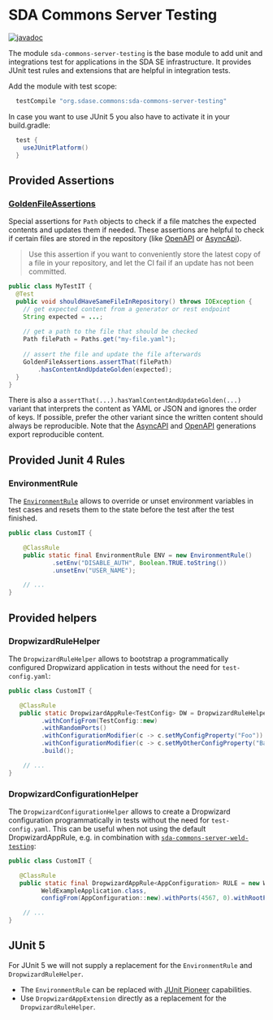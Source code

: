 # SDA Commons Server Testing

[![javadoc](https://javadoc.io/badge2/org.sdase.commons/sda-commons-server-testing/javadoc.svg)](https://javadoc.io/doc/org.sdase.commons/sda-commons-server-testing)

The module `sda-commons-server-testing` is the base module to add unit and integrations test for applications in the 
SDA SE infrastructure.
It provides JUnit test rules and extensions that are helpful in integration tests. 

Add the module with test scope:

```groovy
  testCompile "org.sdase.commons:sda-commons-server-testing"
```
In case you want to use JUnit 5 you also have to activate it in your build.gradle:
```groovy
  test {
    useJUnitPlatform()
  }
```

## Provided Assertions

### [GoldenFileAssertions](./src/main/java/org/sdase/commons/server/testing/GoldenFileAssertions.java)

Special assertions for `Path` objects to check if a file matches the expected contents and updates
them if needed. These assertions are helpful to check if certain files are stored in the repository
(like [OpenAPI](../sda-commons-server-openapi) or [AsyncApi](../sda-commons-shared-asyncapi)).

> Use this assertion if you want to conveniently store the latest copy of a file in your repository,
> and let the CI fail if an update has not been committed.

```java
public class MyTestIT {
  @Test
  public void shouldHaveSameFileInRepository() throws IOException {
    // get expected content from a generator or rest endpoint
    String expected = ...; 
  
    // get a path to the file that should be checked
    Path filePath = Paths.get("my-file.yaml");
  
    // assert the file and update the file afterwards
    GoldenFileAssertions.assertThat(filePath)
        .hasContentAndUpdateGolden(expected);
  }
}
```

There is also a `assertThat(...).hasYamlContentAndUpdateGolden(...)` variant that interprets the content as
YAML or JSON and ignores the order of keys. If possible, prefer the other variant since the written
content should always be reproducible. Note that the [AsyncAPI](../sda-commons-shared-asyncapi) and
[OpenAPI](../sda-commons-server-openapi) generations export reproducible content. 

## Provided Junit 4 Rules

### EnvironmentRule

The [`EnvironmentRule`](./src/main/java/org/sdase/commons/server/testing/EnvironmentRule.java) allows to override or
unset environment variables in test cases and resets them to the state before the test after the test finished.

```java
public class CustomIT {

    @ClassRule
    public static final EnvironmentRule ENV = new EnvironmentRule()
            .setEnv("DISABLE_AUTH", Boolean.TRUE.toString())
            .unsetEnv("USER_NAME");

    // ...
}
```

## Provided helpers

### DropwizardRuleHelper

The `DropwizardRuleHelper` allows to bootstrap a programmatically configured Dropwizard application in tests without the
need for `test-config.yaml`:

```java
public class CustomIT {

   @ClassRule
   public static DropwizardAppRule<TestConfig> DW = DropwizardRuleHelper.dropwizardTestAppFrom(TestApp.class)
         .withConfigFrom(TestConfig::new)
         .withRandomPorts()
         .withConfigurationModifier(c -> c.setMyConfigProperty("Foo"))
         .withConfigurationModifier(c -> c.setMyOtherConfigProperty("Bar"))
         .build();

    // ...
}
```

### DropwizardConfigurationHelper

The `DropwizardConfigurationHelper` allows to create a Dropwizard configuration programmatically in tests without the
need for `test-config.yaml`. This can be useful when not using the default DropwizardAppRule, e.g. in combination with
[`sda-commons-server-weld-testing`](../sda-commons-server-weld-testing/README.md):

```java
public class CustomIT {

   @ClassRule
   public static final DropwizardAppRule<AppConfiguration> RULE = new WeldAppRule<>(
         WeldExampleApplication.class,
         configFrom(AppConfiguration::new).withPorts(4567, 0).withRootPath("/api/*").build());

    // ...
}
```

## JUnit 5
For JUnit 5 we will not supply a replacement for the `EnvironmentRule` and `DropwizardRuleHelper`. 

* The `EnvironmentRule` can be replaced with [JUnit Pioneer](https://junit-pioneer.org/docs/environment-variables/) capabilities.
* Use `DropwizardAppExtension` directly as a replacement for the `DropwizardRuleHelper`.